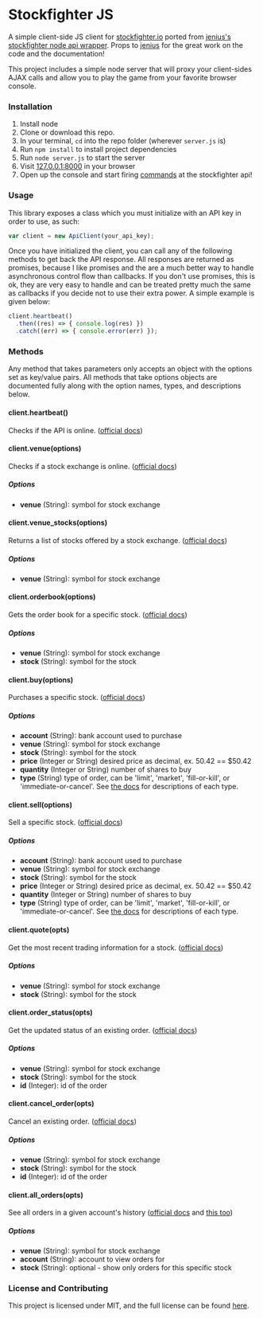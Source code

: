 # Stockfighter JS

A simple client-side JS client for [stockfighter.io](https://starfighter.io) ported from [jenius's stockfighter node api wrapper](https://github.com/jenius/stockfighter-node). Props to [jenius](https://github.com/jenius/) for the great work on the code and the documentation!

This project includes a simple node server that will proxy your client-sides AJAX calls and allow you to play the game from your favorite browser console.

### Installation

1. Install node
2. Clone or download this repo. 
3. In your terminal, `cd` into the repo folder (wherever `server.js` is)
4. Run `npm install` to install project dependencies
5. Run `node server.js` to start the server
4. Visit [127.0.0.1:8000](http://127.0.0.1:8000) in your browser
5. Open up the console and start firing [commands](#usage) at the stockfighter api!

### Usage

This library exposes a class which you must initialize with an API key in order to use, as such:

```js
var client = new ApiClient(your_api_key);
```

Once you have initialized the client, you can call any of the following methods to get back the API response. All responses are returned as promises, because I like promises and the are a much better way to handle asynchronous control flow than callbacks. If you don't use promises, this is ok, they are very easy to handle and can be treated pretty much the same as callbacks if you decide not to use their extra power. A simple example is given below:

```js
client.heartbeat()
  .then((res) => { console.log(res) })
  .catch((err) => { console.error(err) });
```

### Methods

Any method that takes parameters only accepts an object with the options set as key/value pairs. All methods that take options objects are documented fully along with the option names, types, and descriptions below.

#### client.heartbeat()
Checks if the API is online. ([official docs](https://starfighter.readme.io/docs/heartbeat))

#### client.venue(options)
Checks if a stock exchange is online. ([official docs](https://starfighter.readme.io/docs/venue-healthcheck))

##### Options
- **venue** (String): symbol for stock exchange

#### client.venue_stocks(options)
Returns a list of stocks offered by a stock exchange. ([official docs](https://starfighter.readme.io/docs/list-stocks-on-venue))

##### Options
- **venue** (String): symbol for stock exchange

#### client.orderbook(options)
Gets the order book for a specific stock. ([official docs](https://starfighter.readme.io/docs/get-orderbook-for-stock))

##### Options
- **venue** (String): symbol for stock exchange
- **stock** (String): symbol for the stock

#### client.buy(options)
Purchases a specific stock. ([official docs](https://starfighter.readme.io/docs/place-new-order))

##### Options
- **account** (String): bank account used to purchase
- **venue** (String): symbol for stock exchange
- **stock** (String): symbol for the stock
- **price** (Integer or String) desired price as decimal, ex. 50.42 == $50.42
- **quantity** (Integer or String) number of shares to buy
- **type** (String) type of order, can be 'limit', 'market', 'fill-or-kill', or 'immediate-or-cancel'. See [the docs](https://starfighter.readme.io/docs/place-new-order#order-types) for descriptions of each type.

#### client.sell(options)
Sell a specific stock. ([official docs](https://starfighter.readme.io/docs/place-new-order))

##### Options
- **account** (String): bank account used to purchase
- **venue** (String): symbol for stock exchange
- **stock** (String): symbol for the stock
- **price** (Integer or String) desired price as decimal, ex. 50.42 == $50.42
- **quantity** (Integer or String) number of shares to buy
- **type** (String) type of order, can be 'limit', 'market', 'fill-or-kill', or 'immediate-or-cancel'. See [the docs](https://starfighter.readme.io/docs/place-new-order#order-types) for descriptions of each type.

#### client.quote(opts)
Get the most recent trading information for a stock. ([official docs](https://starfighter.readme.io/docs/a-quote-for-a-stock))

##### Options
- **venue** (String): symbol for stock exchange
- **stock** (String): symbol for the stock

#### client.order_status(opts)
Get the updated status of an existing order. ([official docs](https://starfighter.readme.io/docs/status-for-an-existing-order))

##### Options
- **venue** (String): symbol for stock exchange
- **stock** (String): symbol for the stock
- **id** (Integer): id of the order

#### client.cancel_order(opts)
Cancel an existing order. ([official docs](https://starfighter.readme.io/docs/cancel-an-order))

##### Options
- **venue** (String): symbol for stock exchange
- **stock** (String): symbol for the stock
- **id** (Integer): id of the order

#### client.all_orders(opts)
See all orders in a given account's history ([official docs](https://starfighter.readme.io/docs/status-for-all-orders) and [this too](https://starfighter.readme.io/docs/status-for-all-orders-in-a-stock))

##### Options
- **venue** (String): symbol for stock exchange
- **account** (String): account to view orders for
- **stock** (String): optional - show only orders for this specific stock

### License and Contributing

This project is licensed under MIT, and the full license can be found [here](LICENSE.md).
